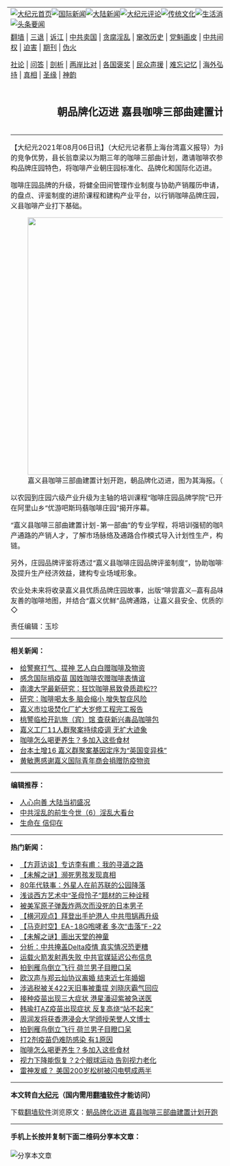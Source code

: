 <a name="1" id="1" target="_blank"></a><span id="1"></span>
<table align=center border="0"><tr><td colspan="2" VALIGN=TOP><a href="https://github.com/wzvuar344/djy/blob/master/gb/nf1351518.md#1"><img src="https://raw.githubusercontent.com/wzvuar344/www/master/t/djy/1.jpg" title="大纪元首页" alt="大纪元首页"></a><a href="https://github.com/wzvuar344/djy/blob/master/gb/n24hr.md#1"><img src="https://raw.githubusercontent.com/wzvuar344/www/master/t/djy/3.jpg" title="国际新闻" alt="国际新闻"></a><a href="https://github.com/wzvuar344/djy/blob/master/gb/nsc413.md#1"><img src="https://raw.githubusercontent.com/wzvuar344/www/master/t/djy/4.jpg" title="大陆新闻" alt="大陆新闻"></a><a href="https://github.com/wzvuar344/djy/blob/master/gb/news392.md#1"><img src="https://raw.githubusercontent.com/wzvuar344/www/master/t/djy/5.jpg" title="大纪元评论" alt="大纪元评论"></a><a href="https://github.com/wzvuar344/djy/blob/master/gb/news2007.md#1"><img src="https://raw.githubusercontent.com/wzvuar344/www/master/t/djy/6.jpg" title="传统文化" alt="传统文化"></a><a href="https://github.com/wzvuar344/djy/blob/master/gb/news2008.md#1"><img src="https://raw.githubusercontent.com/wzvuar344/www/master/t/djy/7.jpg" title="生活消费" alt="生活消费"></a><a href="https://github.com/wzvuar344/djy/blob/master/gb/ncyule.md#1"><img src="https://raw.githubusercontent.com/wzvuar344/www/master/t/djy/8.jpg" title="娱乐休闲" alt="娱乐休闲"></a><a href="https://github.com/wzvuar344/djy/blob/master/gb/nsc1002.md#1"><img src="https://raw.githubusercontent.com/wzvuar344/www/master/t/djy/9.jpg" title="健康" alt="健康"></a><a href="https://github.com/wzvuar344/djy/blob/master/gb/nf6092.md#1"><img src="https://raw.githubusercontent.com/wzvuar344/www/master/t/djy/10a.jpg" title="独家" alt="独家"></a><a href="https://github.com/wzvuar344/djy/blob/master/gb/nf4514.md#1"><img src="https://raw.githubusercontent.com/wzvuar344/www/master/t/djy/12a.jpg" title="头条要闻" alt="头条要闻"></a></td></tr>
<tr><td colspan="2" VALIGN=TOP><a target="_blank" href="https://github.com/wzvuar344/www/blob/master/README.md?zsrh#1">翻墙</a> | <a target="_blank" href="https://github.com/wzvuar344/djy/blob/master/gb/nf5657.md#1">三退</a> | <a target="_blank" href="https://github.com/wzvuar344/djy/blob/master/gb/nf6124.md#1">诉江</a> | <a target="_blank" href="https://github.com/wzvuar344/djy/blob/master/gb/nf1176117.md#1">中共卖国</a> | <a target="_blank" href="https://github.com/wzvuar344/djy/blob/master/gb/nf5773.md#1">贪腐淫乱</a> | <a target="_blank" href="https://github.com/wzvuar344/djy/blob/master/gb/nf1176115.md#1">窜改历史</a> | <a target="_blank" href="https://github.com/wzvuar344/djy/blob/master/gb/nf1176107.md#1">党魁画皮</a> | <a target="_blank" href="https://github.com/wzvuar344/djy/blob/master/gb/nf1320400.md#1">中共间谍</a> | <a target="_blank" href="https://github.com/wzvuar344/djy/blob/master/gb/nf1176114.md#1">破坏传统</a> | <a target="_blank" href="https://github.com/wzvuar344/ntdtv/blob/master/gb/prog447_1.md#1">恶贯满盈</a> | <a target="_blank" href="https://github.com/wzvuar344/djy/blob/master/gb/ncid278.md#1">人权</a> | <a target="_blank" href="https://github.com/wzvuar344/djy/blob/master/gb/nf1176111.md#1">迫害</a> | <a target="_blank" href="https://gitlab.com/szzdlab/mh-qikan/blob/master/README.md#1">期刊</a> | <a target="_blank" href="https://github.com/wzvuar344/djy/blob/master/gb/nf5562.md#1">伪火</a></p><p><a target="_blank" href="https://github.com/wzvuar344/djy/blob/master/gb/9p.md#1">社论</a> | <a target="_blank" href="https://github.com/wzvuar344/djy/blob/master/gb/nf4378.md#1">问答</a> | <a target="_blank" href="https://github.com/wzvuar344/djy/blob/master/gb/nf5792.md#1">剖析</a> | <a target="_blank" href="https://github.com/wzvuar344/djy/blob/master/gb/nf5735.md#1">两岸比对</a> | <a target="_blank" href="https://github.com/wzvuar344/djy/blob/master/gb/nf6119.md#1">各国褒奖</a> | <a target="_blank" href="https://github.com/wzvuar344/djy/blob/master/gb/nf6120.md#1">民众声援</a> | <a target="_blank" href="https://github.com/wzvuar344/djy/blob/master/gb/nf1188594.md#1">难忘记忆</a> | <a target="_blank" href="https://github.com/wzvuar344/djy/blob/master/gb/nf3180.md#1">海外弘传</a> | <a target="_blank" href="https://github.com/wzvuar344/djy/blob/master/gb/nf5410.md#1">万人上访</a> | <a target="_blank" href="https://github.com/wzvuar344/www/blob/master/README.md?zsrh#1">平台首页</a> | <a target="_blank" href="https://github.com/wzvuar344/djy/blob/master/gb/nf4386.md#1">支持</a> | <a target="_blank" href="https://github.com/wzvuar344/djy/blob/master/gb/nf4389.md#1">真相</a> | <a target="_blank" href="https://github.com/wzvuar344/djy/blob/master/gb/nf5790.md#1">圣缘</a> | <a target="_blank" href="https://github.com/wzvuar344/djy/blob/master/gb/nf4786.md#1">神韵</a></td></tr>
<tr><td VALIGN=TOP width="626"><h2 align=center>朝品牌化迈进  嘉县咖啡三部曲建置计划开跑</h2>

<h6></h6>
<hr>
<p>【大纪元2021年08月06日讯】（大纪元记者蔡上海台湾<ahref="https://github.com/wzvuar344/djy/blob/master/gb/tag/%E5%98%89%E4%B9%89.md#1">嘉义</a>报导）为建立嘉义县<ahref="https://github.com/wzvuar344/djy/blob/master/gb/tag/%E5%92%96%E5%95%A1.md#1">咖啡</a>农更长效的竞争优势，县长翁章梁以为期三年的咖啡三部曲计划，邀请咖啡农参与生产技术革新，以及建构品牌庄园特色，将咖啡产业朝庄园标准化、品牌化和国际化迈进。</p>
<p><ahref="https://github.com/wzvuar344/djy/blob/master/gb/tag/%E5%92%96%E5%95%A1.md#1">咖啡</a>庄园品牌的升级，将健全田间管理作业制度与协助产销履历申请，以及<ahref="https://github.com/wzvuar344/djy/blob/master/gb/tag/%E5%98%89%E4%B9%89.md#1">嘉义</a>县咖啡产区品种的盘点、评鉴制度的进阶课程和建构产业平台，以行销咖啡品牌庄园，经由扎实的专业课程为嘉义县咖啡产业打下基础。</p>
<figure id="attachment_13144113" aria-describedby="caption-attachment-13144113" style="width: 600px" class="wp-caption aligncenter"><a target="_blank" href="https://i.epochtimes.com/assets/uploads/2021/08/id13144113-510525.jpg"><img class="size-large wp-image-13144113" src="https://i.epochtimes.com/assets/uploads/2021/08/id13144113-510525-600x798.jpg" alt="" width="600" b="798" /></a><figcaption id="caption-attachment-13144113" class="wp-caption-text">嘉义县咖啡三部曲建置计划开跑，朝品牌化迈进，图为其海报。（嘉义县政府提供）</figcaption></figure>
<p>以农园到庄园六级产业升级为主轴的培训课程“咖啡庄园品牌学院”已开课，第一梯次将于8月9日在阿里山乡“优游吧斯玛翡咖啡庄园”揭开序幕。</p>
<p>“嘉义县咖啡三部曲建置计划-第一部曲”的专业学程，将培训强韧的咖啡农业技术团队与整合生产通路的产销人才，了解市场脉络及通路合作模式导入计划性生产，构筑稳健的嘉义咖啡产业链。</p>
<p>另外，庄园品牌评鉴将透过“嘉义县咖啡庄园品牌评鉴制度”，协助咖啡农民专业升级，稳定品质及提升生产经济效益，建构专业场域形象。</p>
<p>农业处未来将收录嘉义县优质品牌庄园故事，出版“啡尝嘉义─嘉有品味”，介绍庄园品牌，呈现友善的咖啡地图，并结合“嘉义优鲜”品牌通路，让嘉义县安全、优质的咖啡在国内外市场发光。◇</p>
<p>责任编辑：玉珍</p>

<hr>


<strong>相关新闻：</strong>
<li><a href="https://github.com/wzvuar344/djy/blob/master/gb/21/7/9/n13078532.md#1">给警察打气、提神  艺人白白赠咖啡及物资</a></li>
<li><a href="https://github.com/wzvuar344/djy/blob/master/gb/21/7/19/n13099086.md#1">感念国际捐疫苗 国姓咖啡农赠咖啡表情谊</a></li>
<li><a href="https://github.com/wzvuar344/djy/blob/master/gb/21/7/19/n13100247.md#1">南澳大学最新研究：狂饮咖啡易致骨质疏松??</a></li>
<li><a href="https://github.com/wzvuar344/djy/blob/master/gb/21/7/27/n13117646.md#1">研究：咖啡喝太多 脑会缩小 增失智症风险</a></li>
<li><a href="https://github.com/wzvuar344/djy/blob/master/gb/21/7/31/n13129112.md#1">嘉义市垃圾焚化厂扩大岁修工程完工报告</a></li>
<li><a href="https://github.com/wzvuar344/djy/blob/master/gb/21/8/1/n13130442.md#1">桃警临检开趴旅（宾）馆 查获新兴毒品咖啡包</a></li>
<li><a href="https://github.com/wzvuar344/djy/blob/master/gb/21/8/1/n13131034.md#1">嘉义工厂11人群聚案持续疫调 无扩大迹象</a></li>
<li><a href="https://github.com/wzvuar344/djy/blob/master/gb/21/8/2/n13133358.md#1">咖啡怎么喝更养生？多加入这些食材</a></li>
<li><a href="https://github.com/wzvuar344/djy/blob/master/gb/21/8/3/n13135852.md#1">台本土增16  嘉义群聚案基因定序为“英国变异株”</a></li>
<li><a href="https://github.com/wzvuar344/djy/blob/master/gb/21/8/5/n13140968.md#1">黄敏惠感谢嘉义国际青年商会捐赠防疫物资</a></li>
<hr>


<strong>编辑推荐：</strong>
<li><a href="https://github.com/wzvuar344/djy/blob/master/gb/15/7/17/n4482910.md?dfh#1" target="_blank">人心向善 大陆当初盛况</a></li><li><a href="https://github.com/tsiac2612/djy/blob/master/gb/18/3/25/n10247979.md#1" target="_blank">中共淫乱的前生今世（6）淫乱大看台</a></li><li><a href="https://github.com/tsiac2612/djy/blob/master/gb/14/5/28/n4165491.md#1" target="_blank">生命在 信仰在</a></li>
<hr>

<strong>热门新闻：</strong>
<li><a href="https://github.com/wzvuar344/djy/blob/master/gb/21/8/3/n13136702.md#1">【方菲访谈】专访李有甫：我的寻道之路</a></li>
<li><a href="https://github.com/wzvuar344/djy/blob/master/gb/21/7/30/n13128176.md#1">【未解之谜】濒死男孩发现真相</a></li>
<li><a href="https://github.com/wzvuar344/djy/blob/master/gb/21/8/3/n13135482.md#1">80年代轶事：外星人在前苏联的公园降落</a></li>
<li><a href="https://github.com/wzvuar344/djy/blob/master/gb/21/7/31/n13129101.md#1">浅谈西方艺术中“圣母怜子”题材的三种诠释</a></li>
<li><a href="https://github.com/wzvuar344/djy/blob/master/gb/21/8/2/n13132717.md#1">被美军原子弹轰炸两次而没死的日本男子</a></li>
<li><a href="https://github.com/wzvuar344/djy/blob/master/gb/21/8/5/n13142097.md#1">【横河观点】拜登出手护港人 中共甩锅再升级</a></li>
<li><a href="https://github.com/wzvuar344/djy/blob/master/gb/21/8/5/n13141276.md#1">【马克时空】EA-18G咆哮者 多次“击落”F-22</a></li>
<li><a href="https://github.com/wzvuar344/djy/blob/master/gb/21/8/5/n13141850.md#1">【未解之谜】画出天堂的神童</a></li>
<li><a href="https://github.com/wzvuar344/djy/blob/master/gb/21/8/4/n13136939.md#1">分析：中共掩盖Delta疫情 真实情况恐更糟</a></li>
<li><a href="https://github.com/wzvuar344/djy/blob/master/gb/21/8/4/n13138637.md#1">运载火箭发射再失败 中共官媒延迟公布信息</a></li>
<li><a href="https://github.com/wzvuar344/djy/blob/master/gb/21/8/4/n13137629.md#1">拍到雁鸟倒立飞行 荷兰男子目瞪口呆</a></li>
<li><a href="https://github.com/wzvuar344/djy/blob/master/gb/21/8/3/n13136914.md#1">欧汉声与郑云灿协议离婚 结束近七年婚姻</a></li>
<li><a href="https://github.com/wzvuar344/djy/blob/master/gb/21/8/3/n13136694.md#1">涉逃税被关422天旧事被重提 刘晓庆霸气回应</a></li>
<li><a href="https://github.com/wzvuar344/djy/blob/master/gb/21/8/5/n13142179.md#1">接种疫苗出现三大症状 港星潘迎紫被急送医</a></li>
<li><a href="https://github.com/wzvuar344/djy/blob/master/gb/21/8/4/n13137752.md#1">韩瑜打AZ疫苗出现症状 反复高烧“站不起来”</a></li>
<li><a href="https://github.com/wzvuar344/djy/blob/master/gb/21/8/4/n13139417.md#1">周润发将获香港浸会大学颁授荣誉人文博士</a></li>
<li><a href="https://github.com/wzvuar344/djy/blob/master/gb/21/8/4/n13137629.md#1">拍到雁鸟倒立飞行 荷兰男子目瞪口呆</a></li>
<li><a href="https://github.com/wzvuar344/djy/blob/master/gb/21/8/4/n13138086.md#1">打2剂疫苗仍难防感染 有1原因</a></li>
<li><a href="https://github.com/wzvuar344/djy/blob/master/gb/21/8/2/n13133358.md#1">咖啡怎么喝更养生？多加入这些食材</a></li>
<li><a href="https://github.com/wzvuar344/djy/blob/master/gb/21/8/2/n13134014.md#1">视力下降能恢复？2个眼球运动 告别视力老化</a></li>
<li><a href="https://github.com/wzvuar344/djy/blob/master/gb/21/8/4/n13137337.md#1">雷神发威？ 美国200岁松树被闪电劈成两半</a></li>
<hr>

<strong>本文转自<a href="https://www.epochtimes.com">大纪元</a>（国内需用<a href="https://github.com/wzvuar344/www/blob/master/README.md#8">翻墙软件</a>才能访问）</strong><p>下载<a href="https://github.com/wzvuar344/www/blob/master/README.md#8">翻墙软件</a>浏览原文：<a href="https://www.epochtimes.com/gb/21/8/6/n13144111.htm">朝品牌化迈进  嘉县咖啡三部曲建置计划开跑</a></p><hr>

<strong>手机上长按并复制下面二维码分享本文章：</strong><br><br><img src="https://chart.apis.google.com/chart?cht=qr&chs=240x240&choe=UTF-8&chld=M|2&chl=https://github.com/wzvuar344/djy/blob/master/gb/21/8/6/n13144111.md%231" title="分享本文章"></td><td VALIGN=TOP><a href="https://github.com/wzvuar344/djy/blob/master/gb/16/1/21/n4622075.md?dfh#1" target="_blank"><img src="https://raw.githubusercontent.com/wzvuar344/djy/master/gb/300/wei-f1.jpg" title="中共的伪火骗局"  alt="中共的伪火骗局"></a><br><a href="https://github.com/wzvuar344/www/blob/master/README.md?dfh#9" target="_blank"><img src="https://raw.githubusercontent.com/wzvuar344/djy/master/gb/300/yong-h.jpg" title="永恒的见证"  alt="永恒的见证"></a><br><a href="https://github.com/wzvuar344/djy/blob/master/gb/13/9/29/n3974789.md?dfh#1" target="_blank"><img src="https://raw.githubusercontent.com/wzvuar344/djy/master/gb/300/shang-lnz.jpg" title="善良女子被中共投男牢"  alt="善良女子被中共投男牢"></a><br><a href="https://github.com/wzvuar344/djy/blob/master/gb/16/3/16/n4663449.md?dfh#1" target="_blank"><img src="https://raw.githubusercontent.com/wzvuar344/djy/master/gb/300/huo-z3.jpg" title="警卫目击活摘器官"  alt="警卫目击活摘器官"></a><br><a href="https://github.com/wzvuar344/djy/blob/master/gb/16/8/7/n8177641.md?dfh#1" target="_blank"><img src="https://raw.githubusercontent.com/wzvuar344/djy/master/gb/300/huo-z4.jpg" title="证人描述活摘恐怖"  alt="证人描述活摘恐怖"></a><br><a href="https://github.com/wzvuar344/djy/blob/master/gb/10/4/19/n2881569.md?dfh#1" target="_blank"><img src="https://raw.githubusercontent.com/wzvuar344/djy/master/gb/300/huo-z1.jpg" title="揭开活摘器官黑幕"  alt="揭开活摘器官黑幕"></a><br><a href="https://github.com/wzvuar344/djy/blob/master/gb/10/11/7/n3077476.md?dfh#1" target="_blank"><img src="https://raw.githubusercontent.com/wzvuar344/djy/master/gb/300/ma-ks.jpg" title="马克思的成魔之路"  alt="马克思的成魔之路"></a><br><a href="https://github.com/wzvuar344/djy/blob/master/gb/14/6/9/n4173977.md?dfh#1" target="_blank"><img src="https://raw.githubusercontent.com/wzvuar344/djy/master/gb/300/chang-zs.jpg" title="藏字石 蕴天机"  alt="藏字石 蕴天机"></a><br><a href="https://github.com/wzvuar344/djy/blob/master/gb/18/5/10/n10381511.md?dfh#1" target="_blank"><img src="https://raw.githubusercontent.com/wzvuar344/djy/master/gb/300/st1.jpg" title="关注三亿人三退"  alt="关注三亿人三退"></a><br><a href="https://github.com/wzvuar344/djy/blob/master/gb/18/3/21/n10237682.md?dfh#1" target="_blank"><img src="https://raw.githubusercontent.com/wzvuar344/djy/master/gb/300/jie-t.jpg" title="解体中共复兴中华"  alt="解体中共复兴中华"></a><br><a href="https://github.com/wzvuar344/djy/blob/master/gb/9/2/9/n2422991.md?dfh#1" target="_blank"><img src="https://raw.githubusercontent.com/wzvuar344/djy/master/gb/300/gao-zs.jpg" title="中共迫害良心律师"  alt="中共迫害良心律师"></a><br><a href="https://github.com/wzvuar344/djy/blob/master/gb/18/12/9/n10900044.md?dfh#1" target="_blank"><img src="https://raw.githubusercontent.com/wzvuar344/djy/master/gb/300/sj1.jpg" title="三百多万人举报江泽民"  alt="三百多万人举报江泽民"></a><br><a href="https://github.com/wzvuar344/djy/blob/master/gb/18/8/28/n10672014.md?dfh#1" target="_blank"><img src="https://raw.githubusercontent.com/wzvuar344/djy/master/gb/300/sj2.jpg" title="这些官员为何起诉江泽民"  alt="这些官员为何起诉江泽民"></a><br><a href="https://github.com/wzvuar344/djy/blob/master/gb/8/12/18/n2367165.md?dfh#1" target="_blank"><img src="https://raw.githubusercontent.com/wzvuar344/djy/master/gb/300/liangan.jpg" title="海峡两岸的强烈对比"  alt="海峡两岸的强烈对比"></a><br><a href="https://github.com/wzvuar344/djy/blob/master/gb/15/12/10/n4593139.md?dfh#1" target="_blank"><img src="https://raw.githubusercontent.com/wzvuar344/djy/master/gb/300/jia-ndzl.jpg" title="加拿大总理的贺信"  alt="加拿大总理的贺信"></a><br><a href="https://github.com/wzvuar344/djy/blob/master/gb/11/6/17/n3289382.md?dfh#1" target="_blank"><img src="https://raw.githubusercontent.com/wzvuar344/djy/master/gb/300/xiao-wd.jpg" title="探寻真相兼听则明"  alt="探寻真相兼听则明"></a><br><a href="https://github.com/wzvuar344/djy/blob/master/gb/18/10/27/n10812623.md?dfh#1" target="_blank"><img src="https://raw.githubusercontent.com/wzvuar344/djy/master/gb/300/yindu.jpg" title="印度媒体报道东方"  alt="印度媒体报道东方"></a><br><a href="https://github.com/wzvuar344/djy/blob/master/gb/18/6/9/n10469652.md?dfh#1" target="_blank"><img src="https://raw.githubusercontent.com/wzvuar344/djy/master/gb/300/xie-j.jpg" title="不一样的海外校园"  alt="不一样的海外校园"></a><br><a href="https://github.com/wzvuar344/djy/blob/master/gb/7/4/5/n1669415.md?dfh#1" target="_blank"><img src="https://raw.githubusercontent.com/wzvuar344/djy/master/gb/300/li-up.jpg" title="从大师到徒弟的传奇"  alt="从大师到徒弟的传奇"></a><br><a href="https://github.com/wzvuar344/djy/blob/master/gb/17/5/26/n9191512.md?dfh#1" target="_blank"><img src="https://raw.githubusercontent.com/wzvuar344/djy/master/gb/300/zfl2.jpg" title="亿万人与东方一本奇书"  alt="亿万人与东方一本奇书"></a><br><a href="https://github.com/wzvuar344/djy/blob/master/gb/13/11/27/n4020290.md?dfh#1" target="_blank"><img src="https://raw.githubusercontent.com/wzvuar344/djy/master/gb/300/zhen-h.jpg" title="大陆见不到的震撼场面"  alt="大陆见不到的震撼场面"></a><br><a href="https://github.com/wzvuar344/djy/blob/master/gb/15/7/17/n4482910.md?dfh#1" target="_blank"><img src="https://raw.githubusercontent.com/wzvuar344/djy/master/gb/300/dalu-sk.jpg" title="人心向善 大陆当初盛况"  alt="人心向善 大陆当初盛况"></a><br><a href="https://github.com/wzvuar344/djy/blob/master/gb/19/1/5/n10955468.md?dfh#1" target="_blank"><img src="https://raw.githubusercontent.com/wzvuar344/djy/master/gb/300/zfl1.jpg" title="追寻真理 这书讲什么"  alt="追寻真理 这书讲什么"></a><br><a href="https://github.com/wzvuar344/www/blob/master/README.md?dfh#1" target="_blank"><img src="https://raw.githubusercontent.com/wzvuar344/djy/master/gb/300/fq1.jpg" title="下载免费翻墙软件"  alt="下载免费翻墙软件"></a><br></td></tr></table>
